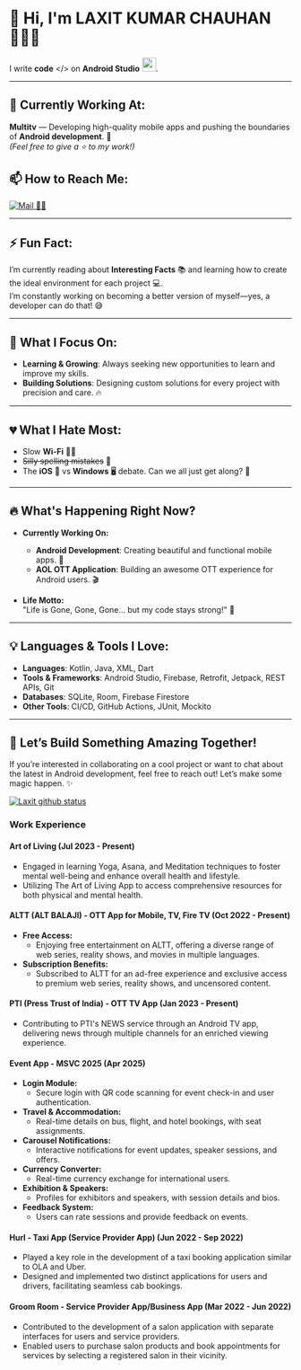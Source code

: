 # 👋 Hi, I'm **LAXIT KUMAR CHAUHAN** 🧑🏻‍💻

I write **code** </> on **Android Studio** <img src="https://img.icons8.com/ios/50/000000/visual-studio.png" width="25">.
<!--
![Top Languages](https://github-readme-stats.vercel.app/api/top-langs/?username=kumarlaxit&theme=radical&hide=html,css)  
_**Top Languages I Code With**_
-->

---

## 🔭 **Currently Working At:**
**Multitv** — Developing high-quality mobile apps and pushing the boundaries of **Android development**. 🚀  
*(Feel free to give a ⭐️ to my work!)*

## 📫 **How to Reach Me:**  
[![Mail 📩📧](https://img.icons8.com/ios/50/000000/gmail-new.png)](mailto:kumarlaxitchauhan1410@gmail.com)

---

## ⚡ **Fun Fact:**  
I’m currently reading about **Interesting Facts** 📚 and learning how to create the ideal environment for each project 💻.  
I’m constantly working on becoming a better version of myself—yes, a developer can do that! 😅

---

## 🎯 **What I Focus On:**
- **Learning & Growing**: Always seeking new opportunities to learn and improve my skills.  
- **Building Solutions**: Designing custom solutions for every project with precision and care. 🔥

---

## 💔 **What I Hate Most:**
- Slow **Wi-Fi** 🕵️‍♂️  
- ~~Silly spelling mistakes~~ 🧐  
- The **iOS** 🍏 vs **Windows** 🖥️ debate. Can we all just get along? 🤔

---

## 🔥 **What's Happening Right Now?**
- **Currently Working On:**  
  - **Android Development**: Creating beautiful and functional mobile apps. 📱  
  - **AOL OTT Application**: Building an awesome OTT experience for Android users. 🎬

- **Life Motto:**  
  "Life is Gone, Gone, Gone... but my code stays strong!" 🚀

---

## 💡 **Languages & Tools I Love:**
- **Languages**: Kotlin, Java, XML, Dart  
- **Tools & Frameworks**: Android Studio, Firebase, Retrofit, Jetpack, REST APIs, Git  
- **Databases**: SQLite, Room, Firebase Firestore  
- **Other Tools**: CI/CD, GitHub Actions, JUnit, Mockito

---

## 📢 **Let’s Build Something Amazing Together!**  
If you’re interested in collaborating on a cool project or want to chat about the latest in Android development, feel free to reach out! Let’s make some magic happen. ✨


[![Laxit github status](https://github-readme-stats.vercel.app/api?username=kumarlaxit&count_private=true&show_icons=true&theme=radical)](https://github.com/anuraghazra/github-readme-stats)

<!-- #### Do you have any blog?
Yup we got you covered I am too much excited.
There is a too long story how this came to life. The story will be in the About section. Wanna visit, just click on this👇👇.
<p align="center">
  <a href="https://blog.darkrasp -->
  
### Work Experience

#### Art of Living (Jul 2023 - Present)
- Engaged in learning Yoga, Asana, and Meditation techniques to foster mental well-being and enhance overall health and lifestyle.
- Utilizing The Art of Living App to access comprehensive resources for both physical and mental health.

#### ALTT (ALT BALAJI) - OTT App for Mobile, TV, Fire TV (Oct 2022 - Present)
- **Free Access:**
  - Enjoying free entertainment on ALTT, offering a diverse range of web series, reality shows, and movies in multiple languages.
- **Subscription Benefits:**
  - Subscribed to ALTT for an ad-free experience and exclusive access to premium web series, reality shows, and uncensored content.

#### PTI (Press Trust of India) - OTT TV App (Jan 2023 - Present)
- Contributing to PTI's NEWS service through an Android TV app, delivering news through multiple channels for an enriched viewing experience.

#### Event App - MSVC 2025 (Apr 2025)
- **Login Module:**
  - Secure login with QR code scanning for event check-in and user authentication.
- **Travel & Accommodation:**
  - Real-time details on bus, flight, and hotel bookings, with seat assignments.
- **Carousel Notifications:**
  - Interactive notifications for event updates, speaker sessions, and offers.
- **Currency Converter:**
  - Real-time currency exchange for international users.
- **Exhibition & Speakers:**
  - Profiles for exhibitors and speakers, with session details and bios.
- **Feedback System:**
  - Users can rate sessions and provide feedback on events.

#### Hurl - Taxi App (Service Provider App) (Jun 2022 - Sep 2022)
- Played a key role in the development of a taxi booking application similar to OLA and Uber.
- Designed and implemented two distinct applications for users and drivers, facilitating seamless cab bookings.

#### Groom Room - Service Provider App/Business App (Mar 2022 - Jun 2022)
- Contributed to the development of a salon application with separate interfaces for users and service providers.
- Enabled users to purchase salon products and book appointments for services by selecting a registered salon in their vicinity.
